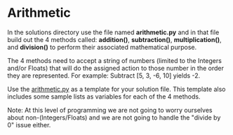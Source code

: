 # Arithmetic
In the solutions directory use the file named **arithmetic.py** and in that file build out the 4 methods called: 
**addition()**, **subtraction()**, **multiplication()**, and **division()** to perform their associated mathematical
purpose.

The 4 methods need to accept a string of numbers (limited to the Integers and/or Floats) that will do the assigned action
to those number in the order they are represented.  For example: Subtract [5, 3, -6, 10] yields -2.

Use the [arithmetic.py](../solutions/arithmetic.py) as a template for your solution file.  This template also includes 
some sample lists as variables for each of the 4 methods.

Note:  At this level of programming we are not going to worry ourselves about non-(Integers/Floats) and we are not going
to handle the "divide by 0" issue either.
 